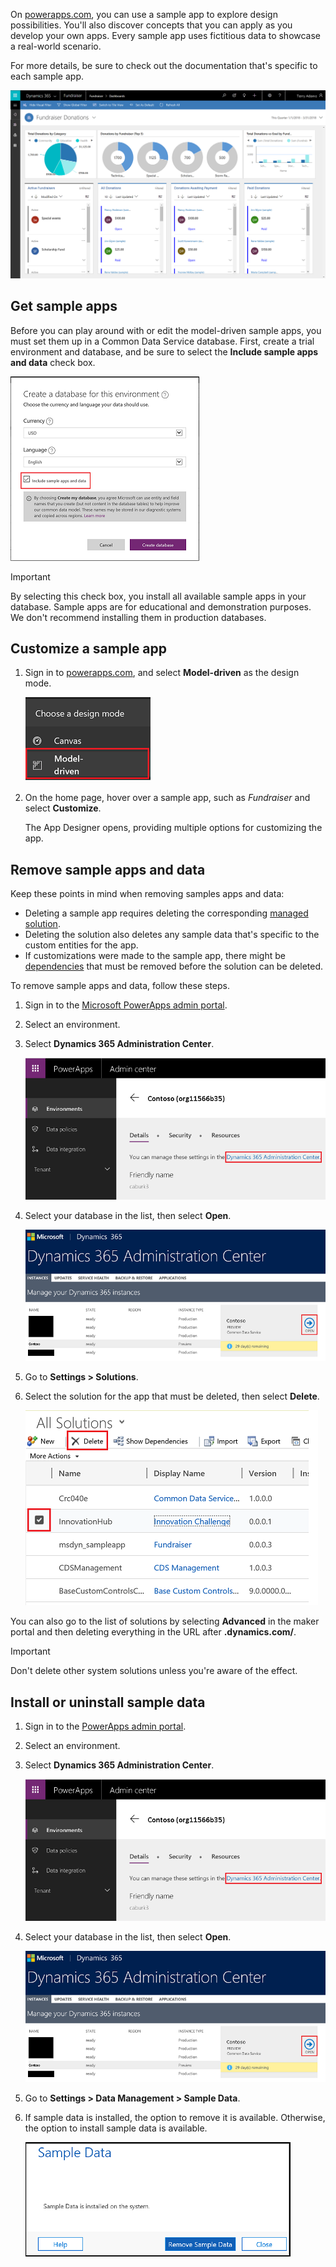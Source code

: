 On [powerapps.com](https://powerapps.com), you can use a sample app to explore design possibilities. You'll also discover concepts that you can apply as you develop your own apps. Every sample app uses fictitious data to showcase a real-world scenario.

For more details, be sure to check out the documentation that's specific to each sample app.

![Fundraiser sample app](../media/fundraiser-app1.png)

## Get sample apps

Before you can play around with or edit the model-driven sample apps, you must set them up in a Common Data Service database. First, create a trial environment and database, and be sure to select the **Include sample apps and data** check box.

![Create a database](../media/create-database1.png)

> [!IMPORTANT]
> By selecting this check box, you install all available sample apps in your database. Sample apps are for educational and demonstration purposes. We don't recommend installing them in production databases.

## Customize a sample app

1. Sign in to [powerapps.com](https://powerapps.com), and select **Model-driven** as the design mode.

    ![Select the design mode](../media/choose-design-mode.png)

2. On the home page, hover over a sample app, such as *Fundraiser* and select **Customize**.

    The App Designer opens, providing multiple options for customizing the app.


## Remove sample apps and data 
Keep these points in mind when removing samples apps and data:

- Deleting a sample app requires deleting the corresponding [managed solution](https://docs.microsoft.com/dynamics365/customer-engagement/developer/uninstall-delete-solution).
- Deleting the solution also deletes any sample data that's specific to the custom entities for the app.
- If customizations were made to the sample app, there might be [dependencies](https://docs.microsoft.com/dynamics365/customer-engagement/developer/dependency-tracking-solution-components) that must be removed before the solution can be deleted.

To remove sample apps and data, follow these steps.

1. Sign in to the [Microsoft PowerApps admin portal](https://admin.powerapps.com).
2. Select an environment.
3. Select **Dynamics 365 Administration Center**.

    ![Dynamics 365 Administration Center](../media/admin-center.png)

4. Select your database in the list, then select **Open**.

    ![Select a database](../media/select-database.png)

5. Go to **Settings \> Solutions**.
6. Select the solution for the app that must be deleted, then select **Delete**.

    ![Delete a solution](../media/delete-solution.png)

You can also go to the list of solutions by selecting **Advanced** in the maker portal and then deleting everything in the URL after **.dynamics.com/**.

> [!IMPORTANT]
> Don't delete other system solutions unless you're aware of the effect.

## Install or uninstall sample data
1. Sign in to the [PowerApps admin portal](https://admin.powerapps.com).
1. Select an environment.
1. Select **Dynamics 365 Administration Center**.

    ![Dynamics 365 Administration Center](../media/admin-center.png)

1. Select your database in the list, then select **Open**.

    ![Select a database](../media/select-database.png)

1. Go to **Settings \> Data Management \> Sample Data**.
1. If sample data is installed, the option to remove it is available. Otherwise, the option to install sample data is available.

    ![Remove sample data](../media/remove-sample-data.png)
